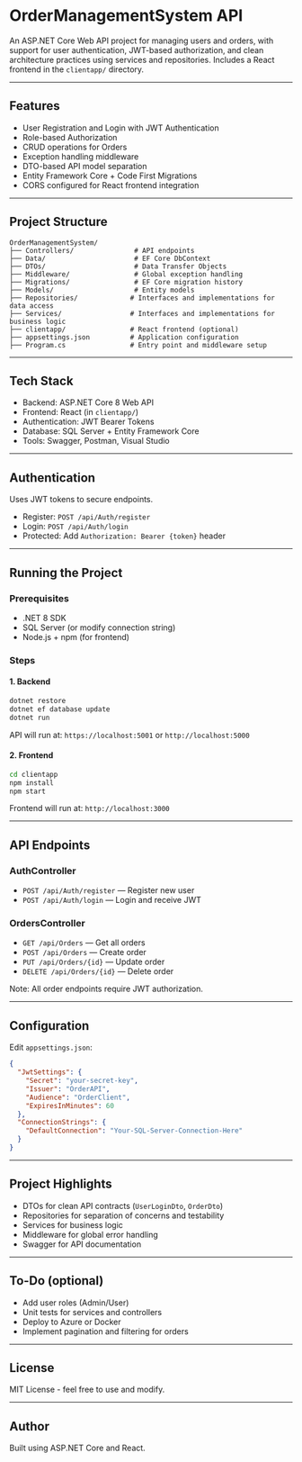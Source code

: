 # OrderManagementSystem API

An ASP.NET Core Web API project for managing users and orders, with support for user authentication, JWT-based authorization, and clean architecture practices using services and repositories. Includes a React frontend in the `clientapp/` directory.

---

## Features

- User Registration and Login with JWT Authentication
- Role-based Authorization
- CRUD operations for Orders
- Exception handling middleware
- DTO-based API model separation
- Entity Framework Core + Code First Migrations
- CORS configured for React frontend integration

---

## Project Structure

```
OrderManagementSystem/
├── Controllers/               # API endpoints
├── Data/                      # EF Core DbContext
├── DTOs/                      # Data Transfer Objects
├── Middleware/                # Global exception handling
├── Migrations/                # EF Core migration history
├── Models/                    # Entity models
├── Repositories/             # Interfaces and implementations for data access
├── Services/                 # Interfaces and implementations for business logic
├── clientapp/                # React frontend (optional)
├── appsettings.json          # Application configuration
├── Program.cs                # Entry point and middleware setup
```

---

## Tech Stack

- Backend: ASP.NET Core 8 Web API
- Frontend: React (in `clientapp/`)
- Authentication: JWT Bearer Tokens
- Database: SQL Server + Entity Framework Core
- Tools: Swagger, Postman, Visual Studio

---

## Authentication

Uses JWT tokens to secure endpoints.

- Register: `POST /api/Auth/register`
- Login: `POST /api/Auth/login`
- Protected: Add `Authorization: Bearer {token}` header

---

## Running the Project

### Prerequisites

- .NET 8 SDK
- SQL Server (or modify connection string)
- Node.js + npm (for frontend)

### Steps

#### 1. Backend

```bash
dotnet restore
dotnet ef database update
dotnet run
```

API will run at: `https://localhost:5001` or `http://localhost:5000`

#### 2. Frontend

```bash
cd clientapp
npm install
npm start
```

Frontend will run at: `http://localhost:3000`

---

## API Endpoints

### AuthController

- `POST /api/Auth/register` — Register new user
- `POST /api/Auth/login` — Login and receive JWT

### OrdersController

- `GET /api/Orders` — Get all orders
- `POST /api/Orders` — Create order
- `PUT /api/Orders/{id}` — Update order
- `DELETE /api/Orders/{id}` — Delete order

Note: All order endpoints require JWT authorization.

---

## Configuration

Edit `appsettings.json`:

```json
{
  "JwtSettings": {
    "Secret": "your-secret-key",
    "Issuer": "OrderAPI",
    "Audience": "OrderClient",
    "ExpiresInMinutes": 60
  },
  "ConnectionStrings": {
    "DefaultConnection": "Your-SQL-Server-Connection-Here"
  }
}
```

---

## Project Highlights

- DTOs for clean API contracts (`UserLoginDto`, `OrderDto`)
- Repositories for separation of concerns and testability
- Services for business logic
- Middleware for global error handling
- Swagger for API documentation

---

## To-Do (optional)

- Add user roles (Admin/User)
- Unit tests for services and controllers
- Deploy to Azure or Docker
- Implement pagination and filtering for orders

---

## License

MIT License - feel free to use and modify.

---

## Author

Built using ASP.NET Core and React.
